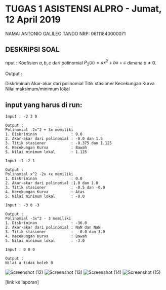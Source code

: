# TUGAS 1 ASISTENSI ALPRO - Jumat, 12 April 2019
NAMA: ANTONIO GALILEO TANDO
NRP: 06111840000071

## DESKRIPSI SOAL
nput : Koefisien $a,b,c$ dari polinomial $P_2(x)=ax^2+bx+c$ dimana $a\neq0$.

Output :

Diskriminan
Akar-akar dari polinomial
Titik stasioner
Kecekungan Kurva
Nilai maksimum/minimum lokal


## input yang harus di run:
~~~~
Input : -2 3 0

Output :
Polinomial -2x^2 + 3x memiliki
1. Diskriminan               : 9.0
2. Akar-akar dari polinomial : -0.0 dan 1.5
3. Titik stasioner           : -0.375 dan 1.125
4. Kecekungan Kurva          : Bawah
5. Nilai minimum lokal       : 1.125

Input :1 -2 1

Output :
Polinomial x^2 -2x +x memiliki
1. Diskriminan               : 0.0
2. Akar-akar dari polinomial :1.0 dan 1.0
3. Titik stasioner           : -0.5 dan -0.0
4. Kecekungan Kurva          : Atas
5. Nilai minimum lokal       : -0.0

Input : -3 0 -3

Output :
Polinomial -3x^2 - 3 memiliki
1. Diskriminan               : -36.0
2. Akar-akar dari polinomial : NaN dan NaN
3. Titik stasioner           :  -0.0 dan 3.0
4. Kecekungan Kurva          : Bawah
5. Nilai minimum lokal       : -3.0

Input : 0 0 0

Output :
Nilai a tidak boleh 0
~~~~
![Screenshot (12)](https://user-images.githubusercontent.com/49533248/56495799-0b55a880-6521-11e9-9f1c-82a7471811d4.png)
![Screenshot (13)](https://user-images.githubusercontent.com/49533248/56495810-1577a700-6521-11e9-8bbd-ca1ee0b9a7f0.png)
![Screenshot (14)](https://user-images.githubusercontent.com/49533248/56495818-190b2e00-6521-11e9-9e2a-23c2bfe9205a.png)
![Screenshot (15)](https://user-images.githubusercontent.com/49533248/56495823-1c9eb500-6521-11e9-96e9-296592338142.png)


[link ke laporan]
